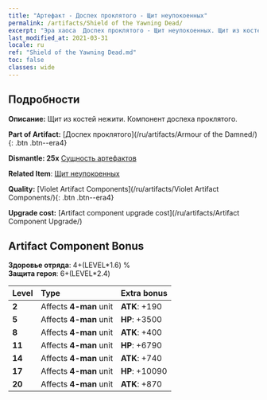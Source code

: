```yaml
---
title: "Артефакт - Доспех проклятого - Щит неупокоенных"
permalink: /artifacts/Shield of the Yawning Dead/
excerpt: "Эра хаоса  Доспех проклятого - Щит неупокоенных. Щит из костей нежити. Компонент доспеха проклятого."
last_modified_at: 2021-03-31
locale: ru
ref: "Shield of the Yawning Dead.md"
toc: false
classes: wide
---
```




## Подробности

 **Описание:** Щит из костей нежити. Компонент доспеха проклятого.

 **Part of Artifact:** [Доспех проклятого](/ru/artifacts/Armour of the Damned/){: .btn .btn--era4}

 **Dismantle: 25x** [Сущность артефактов](/ru/Items/con_905/)

 **Related Item**: [Щит неупокоенных](/ru/Items/art_122/)

 **Quality:** [Violet Artifact Components](/ru/artifacts/Violet Artifact Components/){: .btn .btn--era4}

 **Upgrade cost:** [Artifact component upgrade cost](/ru/artifacts/Artifact Component Upgrade/)

## Artifact Component Bonus

  **Здоровье отряда**: 4+(LEVEL\*1.6) %<br/>**Защита героя**: 6+(LEVEL\*2.4)

  |  Level  | Type |    Extra bonus  | 
  |:--------|:-----|:----------------| 
  | **2** | Affects **4-man** unit | **ATK**: +190 | 
  | **5** | Affects **4-man** unit | **HP**: +3500 | 
  | **8** | Affects **4-man** unit | **ATK**: +400 | 
  | **11** | Affects **4-man** unit | **HP**: +6790 | 
  | **14** | Affects **4-man** unit | **ATK**: +740 | 
  | **17** | Affects **4-man** unit | **HP**: +10090 | 
  | **20** | Affects **4-man** unit | **ATK**: +870 | 
